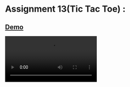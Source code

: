 # Assignment 13(Tic Tac Toe) :
## <a href="https://farzadforoozanfar.github.io/Website-design-course-comprehensive/Assignment13">Demo</a>
<video  src="https://user-images.githubusercontent.com/91725214/162521347-b882a15a-0f16-425b-84fd-ae18e783591d.mp4" controls autoplay>
</video>

